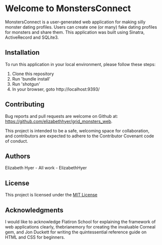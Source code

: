 # Welcome to MonstersConnect

MonstersConnect is a user-generated web application for making silly monster dating profiles. Users can create one (or many) fake dating profiles for monsters and share them. This application was built using Sinatra, ActiveRecord and SQLite3.

## Installation 

To run this application in your local environment, please follow these steps:

1. Clone this repository
2. Run 'bundle install'
3. Run 'shotgun'
4. In your browser, goto http://localhost:9393/


## Contributing
Bug reports and pull requests are welcome on Github at: https://github.com/elizabethhyer/grid_monsters_web.

This project is intended to be a safe, welcoming space for collaboration, and contributors are expected to adhere to the Contributor Covenant code of conduct.

## Authors
Elizabeth Hyer - All work - ElizabethHyer
## License
This project is licensed under the [MIT License](https://opensource.org/licenses/MIT)

## Acknowledgments
I would like to acknowledge Flatiron School for explaining the framework of web applications clearly, thebrianemory for creating the invaluable Corneal gem, and Jon Duckett for writing the quintessential reference guide on HTML and CSS for beginners.